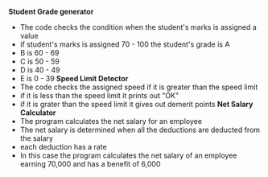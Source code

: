 
**Student Grade generator**

- The code checks the condition when the student's marks is assigned a value
- if student's marks is assigned 70 - 100 the student's grade is A
- B is 60 - 69
- C is 50 - 59 
- D is 40 - 49
- E is 0 - 39
**Speed Limit Detector**
- The code checks the assigned speed if it is greater than the speed limit
- if it is less than the speed limit it prints out "OK"
- if it is grater than the speed limit it gives out demerit points
**Net Salary Calculator**
- The program calculates the net salary for an employee
- The net salary is determined when all the deductions are deducted from the salary
- each deduction has a rate
- In this case the program calculates the net salary of an employee earning 70,000 and has a benefit of 6,000 
